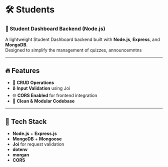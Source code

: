# 🛠️ Students

### 🛒 Student Dashboard Backend (Node.js)

A lightweight Student Dashboard backend built with **Node.js**, **Express**, and **MongoDB**.  
Designed to simplify the management of quizzes, announcemntns

---

## 🔥 Features

- 🧾 **CRUD Operations**
- 🔒 **Input Validation** using Joi
- 🌐 **CORS Enabled** for frontend integration
- 📜 **Clean & Modular Codebase**

---

## 🧰 Tech Stack

- **Node.js** + **Express.js**
- **MongoDB** + **Mongoose**
- **Joi** for request validation
- **dotenv**
- **morgan**
- **CORS**

